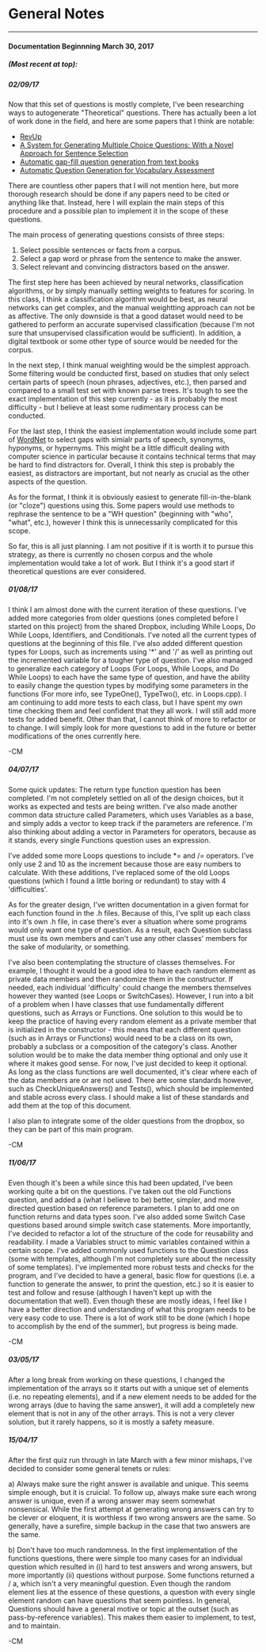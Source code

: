 # General Notes
-------------------------------------------------------------------

#### Documentation Beginnning March 30, 2017
##### (Most recent at top):

##### 02/09/17
Now that this set of questions is mostly complete, I've been researching ways to autogenerate 
"Theoretical" questions. There has actually been a lot of work done in the field, and here
are some papers that I think are notable:

- [RevUp](https://www.googlesciencefair.com/projects/en/2015/7151ae4ff6b70198aafc08fbee39127ad0913cd407d98d8b596a85c14ed57ba9)
- [A System for Generating Multiple Choice Questions: With a Novel
Approach for Sentence Selection](http://www.aclweb.org/anthology/W15-4410)
- [Automatic gap-fill question generation from text books](http://dl.acm.org/citation.cfm?id=2043139)
- [Automatic Question Generation for Vocabulary Assessment](http://delivery.acm.org/10.1145/1230000/1220678/p819-brown.pdf?ip=65.87.236.10&id=1220678&acc=OPEN&key=4D4702B0C3E38B35%2E4D4702B0C3E38B35%2E4D4702B0C3E38B35%2E6D218144511F3437&CFID=980009987&CFTOKEN=73319641&__acm__=1504386329_24b4985962bed5adaf187a090b730f7d)

There are countless other papers that I will not mention here, but more thorough research should be done if any 
papers need to be cited or anything like that. Instead, here I will explain the main steps of this procedure and
a possible plan to implement it in the scope of these questions.

The main process of generating questions consists of three steps:
1. Select possible sentences or facts from a corpus.
2. Select a gap word or phrase from the sentence to make the answer.
3. Select relevant and convincing distractors based on the answer.

The first step here has been achieved by neural networks, classification algorithms, or by simply manually setting weights 
to features for scoring. In this class, I think a classification algorithm would be best, as neural networks can get complex,
and the manual weightting approach can not be as affective. The only downside is that a good dataset would need to be gathered
to perform an accurate supervised classification (because I'm not sure that unsupervised classification would be sufficient). 
In addition, a digital textbook or some other type of source would be needed for the corpus.

In the next step, I think manual weighting would be the simplest approach. Some filtering would be conducted first, 
based on studies that only select certain parts of speech (noun phrases, adjectives, etc.), then parsed and compared to
a small test set with known parse trees. It's tough to see the exact implementation of this step currently - as it
is probably the most difficulty - but I believe at least some rudimentary process can be conducted.

For the last step, I think the easiest implementation would include some part of [WordNet](https://wordnet.princeton.edu/) to
select gaps with simialr parts of speech, synonyms, hyponyms, or hypernyms. This might be a little difficult dealing
with computer science in particular because it contains technical terms that may be hard to find distractors for.
Overall, I think this step is probably the easiest, as distractors are important, but not nearly as crucial as the
other aspects of the question.

As for the format, I think it is obviously easiest to generate fill-in-the-blank (or "cloze") questions using this. Some
papers would use methods to rephrase the sentence to be a "WH question" (beginning with "who", "what", etc.), however
I think this is unnecessarily complicated for this scope. 

So far, this is all just planning. I am not positive if it is worth it to pursue this strategy, as there is currently
no chosen corpus and the whole implementation would take a lot of work. But I think it's a good start if theoretical
questions are ever considered.

##### 01/08/17
I think I am almost done with the current iteration of these questions. I've
added more categories from older questions (ones completed before I started on this project)
from the shared Dropbox, including While Loops, Do While Loops, Identifiers, and Conditionals.
I've noted all the current types of questions at the beginning of this file. I've also added
different question types for Loops, such as increments using '\*' and '/' as well as printing
out the incremented variable for a tougher type of question. I've also managed to generalize
each category of Loops (For Loops, While Loops, and Do While Loops) to each have the same type
of question, and have the ability to easily change the question types by modifying some parameters
in the functions (For more info, see TypeOne(), TypeTwo(), etc. in Loops.cpp).
I am continuing to add more tests to each class, but I have spent my own time checking them and
feel confident that they all work. I will still add more tests for added benefit. Other than that,
I cannot think of more to refactor or to change. I will simply look for more questions to add
in the future or better modifications of the ones currently here.

-CM


##### 04/07/17
Some quick updates: The return type function question has been completed.
I'm not completely settled on all of the design choices, but it works as expected
and tests are being written. I've also made another common data structure called
Parameters, which uses Variables as a base, and simply adds a vector to keep track
if the parameters are reference. I'm also thinking about adding a vector in Parameters
for operators, because as it stands, every single Functions question uses an expression.

I've added some more Loops questions to include \*= and /= operators. I've only
use 2 and 10 as the increment because those are easy numbers to calculate. With these
additions, I've replaced some of the old Loops questions (which I found a little boring
or redundant) to stay with 4 'difficulties'.

As for the greater design, I've written documentation in a given format for each function
found in the .h files. Because of this, I've split up each class into it's own .h file,
in case there's  ever a situation where some programs would only want one type of question.
As a result, each Question subclass must use its own members and can't use any other classes'
members for the sake of modularity, or something.

I've also been contemplating the structure of classes themselves. For example, I thought
it would be a good idea to have each random element as private data members and then randomize
them in the constructor. If needed, each individual 'difficulty' could change the members
themselves however they wanted (see Loops or SwitchCases). However, I run into a bit of a
problem when I have classes that use fundamentally different questions, such as Arrays or
Functions. One solution to this would be to keep the practice of having every random element
as a private member that is initialized in the constructor - this means that each different
question (such as in Arrays or Functions) would need to be a class on its own, probably a subclass
or a composition of the category's class. Another solution would be to make the data member thing
optional and only use it where it makes good sense. For now, I've just decided to keep it optional.
As long as the class functions are well documented, it's clear where each of the data members
are or are not used.
There are some standards however, such as CheckUniqueAnswers() and Tests(), which should be
implemented and stable across every class. I should make a list of these standards and add them at
the top of this document.

I also plan to integrate some of the older questions from the dropbox, so they can be part of this
main program.

-CM

##### 11/06/17
Even though it's been a while since this had been updated, I've been working
quite a bit on the questions. I've taken out the old Functions question, and added a
(what I believe to be) better, simpler, and more directed question based on reference
parameters. I plan to add one on function returns and data types soon. I've also added
some Switch Case questions based around simple switch case statements.
More importantly, I've decided to refactor a lot of the structure of the code for
reusability and readability. I made a Variables struct to mimic variables contained within
a certain scope. I've added commonly used functions to the Question class (some with templates,
although I'm not completely sure about the necessity of some templates). I've implemented
more robust tests and checks for the program, and I've decided to have a general, basic
flow for questions (i.e. a function to generate the answer, to print the question, etc.) so
it is easier to test and follow and resuse (although I haven't kept up with the documentation
that well). Even though these are mostly ideas, I feel like I have a better direction and
understanding of what this program needs to be very easy code to use. There is a lot of work
still to be done (which I hope to accomplish by the end of the summer), but progress is being
made.

-CM

##### 03/05/17
After a long break from working on these questions, I changed the implementation
of the arrays so it starts out with a unique set of elements (i.e. no repeating elements),
and if a new element needs to be added for the wrong arrays (due to having the same answer),
it will add a completely new element that is not in any of the other arrays. This is not a
very clever solution, but it rarely happens, so it is mostly a safety measure.

##### 15/04/17
After the first quiz run through in late March with a few minor mishaps,
I've decided to consider some general tenets or rules:

a) Always make sure the right answer is available and unique. This seems simple enough,
but it is cruicial. To follow up, always make sure each wrong answer is unique, even
if a wrong answer may seem somewhat nonsensical. While the first attempt at generating
wrong answers can try to be clever or eloquent, it is worthless if two wrong answers are
the same. So generally, have a surefire, simple backup in the case that two answers are the same.

b) Don't have too much randomness. In the first implementation of the functions questions,
there were simple too many cases for an individual question which resulted in (i) hard to test answers and wrong
answers, but more importantly (ii) questions without purpose. Some functions returned
a / a, which isn't a very meaningful question. Even though the random element lies at
the essence of these questions, a question with every single element random can have
questions that seem pointless. In general, Questions should have a general motive or
topic at the outset (such as pass-by-reference variables). This makes them easier to implement,
to test, and to maintain.

-CM
